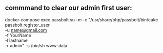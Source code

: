 ## commmand to clear our  admin first user:
docker-compose exec passbolt su -m -c "/usr/share/php/passbolt/bin/cake \
                                passbolt register_user \
                                -u name@gmail.com \
                                -f YourName  \
                                -l lastname \
                                -r admin" -s /bin/sh www-data
